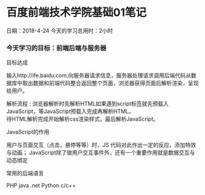 # 百度前端技术学院基础01笔记
日期：2018-4-24
今天的学习总用时：2小时
<h3>今天学习的目标：前端后端与服务器</h3>
<p>目标达成</p>
<p>
输入http://ife.baidu.com,向服务器请求信息，服务器处理请求调用后端代码从数据库中取出数据和前端代码整合返回整个页面，浏览器获得页面后解析渲染，呈现给用户。
</p>
<p>
解析流程 : 浏览器解析时先解析HTML如果遇到script标签就先预载入JavaScript，等JavaScript预载入完成再解析HTML。<br/>
待HTML解析完成开始解析css渲染样式，最后解析JavaScript。
</p>
<p>JavaScript的作用</p>
<p>
用户与页面交互（点击，悬停等等）时，JS 代码对此作出一定的反应，添加特效与动画；
JavaScript除了做用户交互事件外，还有一个重要作用就是数据交互与动态绑定
</p>
<p>常用的后端语言</p>
<p>
PHP java .net Python c/c++
</p>
